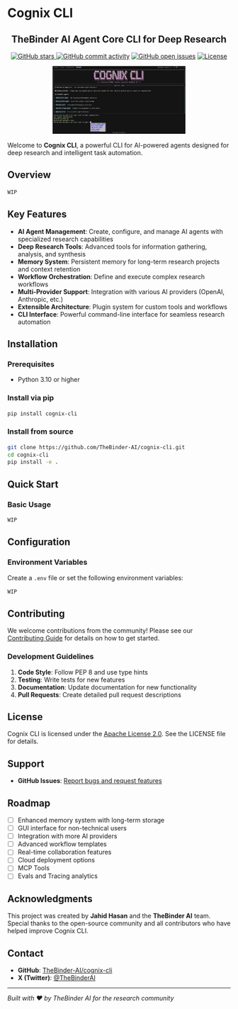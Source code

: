 # Cognix CLI

<div align="center">
  <h2>
    TheBinder AI Agent Core CLI for Deep Research
  </h2>

  <div align="center"> 
    <a href="https://github.com/TheBinder-AI/cognix-cli/stargazers">
    <img alt="GitHub stars" src="https://img.shields.io/github/stars/TheBinder-AI/cognix-cli?style=social" />
  </a>
    <a href="https://github.com/TheBinder-AI/cognix-cli/graphs/commit-activity"><img alt="GitHub commit activity" src="https://img.shields.io/github/commit-activity/m/TheBinder-AI/cognix-cli"/></a>
    <a href="https://github.com/TheBinder-AI/cognix-cli/issues"><img alt="GitHub open issues" src="https://img.shields.io/github/issues/TheBinder-AI/cognix-cli"/></a>
    <a href="https://github.com/TheBinder-AI/cognix-cli/blob/main/LICENSE"><img alt="License" src="https://img.shields.io/github/license/TheBinder-AI/cognix-cli"/></a>
  </div>
</div>

<p align="center">
  <img src="assets/cli.png" alt="Cognix CLI Logo" width="300"/>
</p>

Welcome to **Cognix CLI**, a powerful CLI for AI-powered agents designed for deep research and intelligent task automation.

## Overview

```bash
WIP
```

## Key Features

- **AI Agent Management**: Create, configure, and manage AI agents with specialized research capabilities
- **Deep Research Tools**: Advanced tools for information gathering, analysis, and synthesis
- **Memory System**: Persistent memory for long-term research projects and context retention
- **Workflow Orchestration**: Define and execute complex research workflows
- **Multi-Provider Support**: Integration with various AI providers (OpenAI, Anthropic, etc.)
- **Extensible Architecture**: Plugin system for custom tools and workflows
- **CLI Interface**: Powerful command-line interface for seamless research automation

## Installation

### Prerequisites

- Python 3.10 or higher

### Install via pip

```bash
pip install cognix-cli
```

### Install from source

```bash
git clone https://github.com/TheBinder-AI/cognix-cli.git
cd cognix-cli
pip install -e .
```

## Quick Start

### Basic Usage


```bash
WIP
```


## Configuration

### Environment Variables

Create a `.env` file or set the following environment variables:

```bash
WIP
```


## Contributing

We welcome contributions from the community! Please see our [Contributing Guide](CONTRIBUTING.md) for details on how to get started.

### Development Guidelines

1. **Code Style**: Follow PEP 8 and use type hints
2. **Testing**: Write tests for new features
3. **Documentation**: Update documentation for new functionality
4. **Pull Requests**: Create detailed pull request descriptions

## License

Cognix CLI is licensed under the [Apache License 2.0](LICENSE). See the LICENSE file for details.

## Support

- **GitHub Issues**: [Report bugs and request features](https://github.com/TheBinder-AI/cognix-cli/issues)

## Roadmap

- [ ] Enhanced memory system with long-term storage
- [ ] GUI interface for non-technical users
- [ ] Integration with more AI providers
- [ ] Advanced workflow templates
- [ ] Real-time collaboration features
- [ ] Cloud deployment options
- [ ] MCP Tools
- [ ] Evals and Tracing analytics

## Acknowledgments

This project was created by **Jahid Hasan** and the **TheBinder AI** team. Special thanks to the open-source community and all contributors who have helped improve Cognix CLI.

## Contact

- **GitHub**: [TheBinder-AI/cognix-cli](https://github.com/TheBinder-AI/cognix-cli)
- **X (Twitter)**: [@TheBinderAI](https://x.com/TheBinderAI)

---

*Built with ❤️ by TheBinder AI for the research community*
